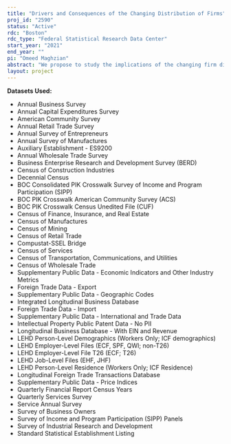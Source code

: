 ```yaml
---
title: "Drivers and Consequences of the Changing Distribution of Firms"
proj_id: "2590"
status: "Active"
rdc: "Boston"
rdc_type: "Federal Statistical Research Data Center"
start_year: "2021"
end_year: ""
pi: "Omeed Maghzian"
abstract: "We propose to study the implications of the changing firm distribution for macroeconomic dynamics and inequality in the United States since 1977. To precisely measure how rising industrial concentration has shifted the ownership of establishments toward multi-market firms, we plan to link multiple Census Bureau microdata sources, including the Annual Surveys, Economic Censuses, Longitudinal Business Database (LBD), and Longitudinal Employer-Household Dynamics (LEHD). We develop a flexible method for high-dimensional data to construct new annual estimates of establishment-level sales and productivity. This method deploys a Bayesian interpolation procedure on the sparse time series of establishment-level data from the five-year Economic Census to interpolate measures in missing years, incorporating a rich set of establishment-, firm-, and region-level characteristics. We will use these interpolated variables to examine the economic consequences of increasing concentration in two areas. First, our work studies the potential for large firms to amplify short-run economic fluctuations. We will examine how shocks to a large firm's financial health or technological capabilities can have persistent effects on regions due to spillovers onto workers and other businesses. We will also estimate the extent to which large, multi-unit firms make joint employment and investment decisions in a way that causes business cycle shocks to propagate across the regions or workers in the firm's network. Second, we will study how the expansion of large firms has contributed to longer-run trends in business dynamics, worker earnings, and regional inequality."
layout: project
---
```


**Datasets Used:**

  - Annual Business Survey 
  - Annual Capital Expenditures Survey 
  - American Community Survey 
  - Annual Retail Trade Survey 
  - Annual Survey of Entrepreneurs 
  - Annual Survey of Manufactures 
  - Auxiliary Establishment - ES9200 
  - Annual Wholesale Trade Survey 
  - Business Enterprise Research and Development Survey (BERD) 
  - Census of Construction Industries 
  - Decennial Census 
  - BOC Consolidated PIK Crosswalk Survey of Income and Program Participation (SIPP) 
  - BOC PIK Crosswalk American Community Survey (ACS) 
  - BOC PIK Crosswalk Census Unedited File (CUF) 
  - Census of Finance, Insurance, and Real Estate 
  - Census of Manufactures 
  - Census of Mining 
  - Census of Retail Trade 
  - Compustat-SSEL Bridge 
  - Census of Services 
  - Census of Transportation, Communications, and Utilities 
  - Census of Wholesale Trade 
  - Supplementary Public Data - Economic Indicators and Other Industry Metrics 
  - Foreign Trade Data - Export 
  - Supplementary Public Data - Geographic Codes 
  - Integrated Longitudinal Business Database 
  - Foreign Trade Data - Import 
  - Supplementary Public Data - International and Trade Data 
  - Intellectual Property Public Patent Data - No PII 
  - Longitudinal Business Database - With EIN and Revenue 
  - LEHD Person-Level Demographics (Workers Only; ICF demographics) 
  - LEHD Employer-Level Files (ECF, SPF, QWI; non-T26) 
  - LEHD Employer-Level File T26 (ECF; T26) 
  - LEHD Job-Level Files (EHF, JHF) 
  - LEHD Person-Level Residence (Workers Only; ICF Residence) 
  - Longitudinal Foreign Trade Transactions Database 
  - Supplementary Public Data - Price Indices 
  - Quarterly Financial Report Census Years 
  - Quarterly Services Survey 
  - Service Annual Survey 
  - Survey of Business Owners 
  - Survey of Income and Program Participation (SIPP) Panels 
  - Survey of Industrial Research and Development 
  - Standard Statistical Establishment Listing 

